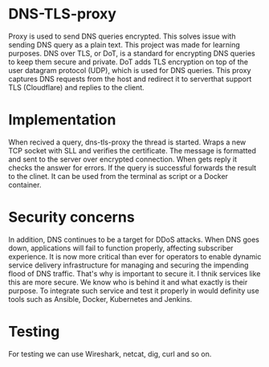 # DNS-TLS-proxy
Proxy is used to send DNS queries encrypted. This solves issue with sending DNS query as a plain text. This project was made
for learning purposes. 
DNS over TLS, or DoT, is a standard for encrypting DNS queries to keep them secure and private.
DoT adds TLS encryption on top of the user datagram protocol (UDP), which is used for DNS queries.
This proxy captures DNS requests from the host and redirect it to serverthat support TLS (Cloudflare) and replies to the client.

# Implementation
When recived a query, dns-tls-proxy the thread is started. Wraps a new TCP socket with SLL and verifies the certificate.
The message is formatted and sent to the server over encrypted connection. When gets reply it checks the answer for errors.
If the query is successful forwards the result to the clinet.
It can be used from the terminal as script or a Docker container.

# Security concerns
In addition, DNS continues to be a target for DDoS attacks. When DNS goes down, applications will fail to function properly, affecting subscriber experience. It is now more critical than ever for operators to enable dynamic service delivery infrastructure for managing and securing the impending flood of DNS traffic. That's why 
is important to secure it.
I thnik services like this are more secure. We know who is behind it and what exactly is their purpose.
To integrate such service and test it properly in would definity use tools such as Ansible, Docker, Kubernetes and Jenkins. 
# Testing
For testing we can use Wireshark, netcat, dig, curl and so on.
